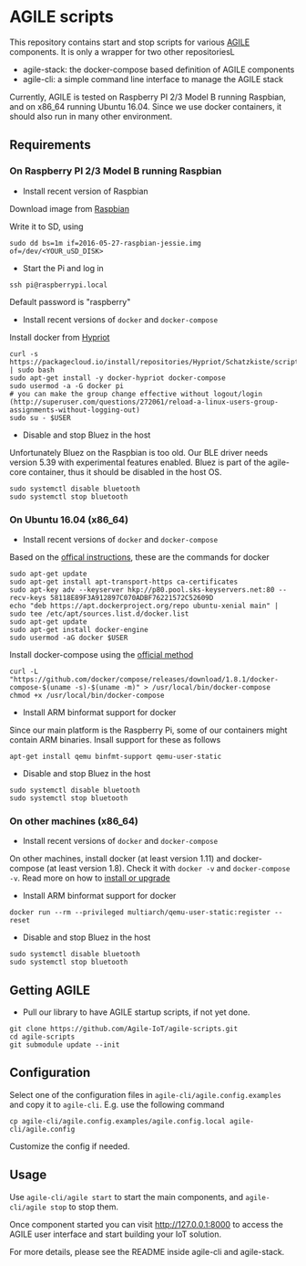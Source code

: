 # AGILE scripts

This repository contains start and stop scripts for various [AGILE](http://agile-iot.eu/) components.
It is only a wrapper for two other repositoriesL
- agile-stack: the docker-compose based definition of AGILE components
- agile-cli: a simple command line interface to manage the AGILE stack

Currently, AGILE is tested on Raspberry PI 2/3 Model B running Raspbian, and on x86_64 running Ubuntu 16.04.
Since we use docker containers, it should also run in many other environment.

## Requirements

### On Raspberry PI 2/3 Model B running Raspbian

- Install recent version of Raspbian

Download image from [Raspbian](https://downloads.raspberrypi.org/raspbian/images/raspbian-2016-05-31/2016-05-27-raspbian-jessie.zip)

Write it to SD, using
```
sudo dd bs=1m if=2016-05-27-raspbian-jessie.img of=/dev/<YOUR_uSD_DISK>
```

- Start the Pi and log in
```
ssh pi@raspberrypi.local
```

Default password is "raspberry"

- Install recent versions of `docker` and `docker-compose`

Install docker from [Hypriot](http://blog.hypriot.com/post/your-number-one-source-for-docker-on-arm/)

```
curl -s https://packagecloud.io/install/repositories/Hypriot/Schatzkiste/script.deb.sh | sudo bash
sudo apt-get install -y docker-hypriot docker-compose
sudo usermod -a -G docker pi
# you can make the group change effective without logout/login (http://superuser.com/questions/272061/reload-a-linux-users-group-assignments-without-logging-out)
sudo su - $USER
```

- Disable and stop Bluez in the host

Unfortunately Bluez on the Raspbian is too old. Our BLE driver needs version 5.39 with experimental features enabled. Bluez is part of the agile-core container, thus it should be disabled in the host OS.

```
sudo systemctl disable bluetooth
sudo systemctl stop bluetooth
```

### On Ubuntu 16.04 (x86_64)

- Install recent versions of `docker` and `docker-compose`

Based on the [offical instructions](https://docs.docker.com/engine/installation/linux/ubuntulinux/), these are the commands for docker

```
sudo apt-get update
sudo apt-get install apt-transport-https ca-certificates
sudo apt-key adv --keyserver hkp://p80.pool.sks-keyservers.net:80 --recv-keys 58118E89F3A912897C070ADBF76221572C52609D
echo "deb https://apt.dockerproject.org/repo ubuntu-xenial main" | sudo tee /etc/apt/sources.list.d/docker.list
sudo apt-get update
sudo apt-get install docker-engine
sudo usermod -aG docker $USER
```

Install docker-compose using the [official method](https://docs.docker.com/compose/install/)

```
curl -L "https://github.com/docker/compose/releases/download/1.8.1/docker-compose-$(uname -s)-$(uname -m)" > /usr/local/bin/docker-compose
chmod +x /usr/local/bin/docker-compose
```

- Install ARM binformat support for docker

Since our main platform is the Raspberry Pi, some of our containers might contain ARM binaries. Insall support for these as follows

```
apt-get install qemu binfmt-support qemu-user-static
```

- Disable and stop Bluez in the host

```
sudo systemctl disable bluetooth
sudo systemctl stop bluetooth
```


### On other machines (x86_64)

- Install recent versions of `docker` and `docker-compose`

On other machines, install docker (at least version 1.11) and docker-compose (at least version 1.8). Check it with `docker -v` and `docker-compose -v`.
Read more on how to [install or upgrade](https://docs.docker.com/compose/install/)

- Install ARM binformat support for docker

```
docker run --rm --privileged multiarch/qemu-user-static:register --reset
```

- Disable and stop Bluez in the host

```
sudo systemctl disable bluetooth
sudo systemctl stop bluetooth
```

## Getting AGILE

- Pull our library to have AGILE startup scripts, if not yet done.
```
git clone https://github.com/Agile-IoT/agile-scripts.git
cd agile-scripts
git submodule update --init
```

## Configuration

Select one of the configuration files in `agile-cli/agile.config.examples` and copy it to `agile-cli`. E.g. use the following command
```
cp agile-cli/agile.config.examples/agile.config.local agile-cli/agile.config
```
Customize the config if needed. 

## Usage

Use `agile-cli/agile start` to start the main components, and `agile-cli/agile stop` to stop them.

Once component started you can visit http://127.0.0.1:8000 to access the AGILE user interface and start building your IoT solution.

For more details, please see the README inside agile-cli and agile-stack.
